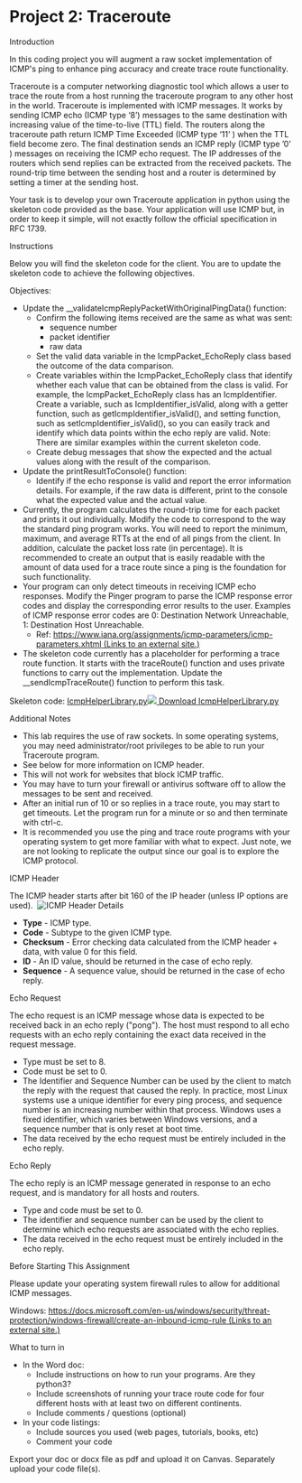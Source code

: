 # Project 2: Traceroute

Introduction

In this coding project you will augment a raw socket implementation of ICMP's ping to enhance ping accuracy and create trace route functionality.

Traceroute is a computer networking diagnostic tool which allows a user to trace the route from a host running the traceroute program to any other host in the world. Traceroute is implemented with ICMP messages. It works by sending ICMP echo (ICMP type ‘8’) messages to the same destination with increasing value of the time-to-live (TTL) field. The routers along the traceroute path return ICMP Time Exceeded (ICMP type ‘11’ ) when the TTL field become zero. The final destination sends an ICMP reply (ICMP type ’0’ ) messages on receiving the ICMP echo request. The IP addresses of the routers which send replies can be extracted from the received packets. The round-trip time between the sending host and a router is determined by setting a timer at the sending host. 

Your task is to develop your own Traceroute application in python using the skeleton code provided as the base. Your application will use ICMP but, in order to keep it simple, will not exactly follow the official specification in RFC 1739.

Instructions

Below you will find the skeleton code for the client. You are to update the skeleton code to achieve the following objectives.

Objectives:

- Update the \_\_validateIcmpReplyPacketWithOriginalPingData() function:
  - Confirm the following items received are the same as what was sent:
    - sequence number
    - packet identifier
    - raw data
  - Set the valid data variable in the IcmpPacket\_EchoReply class based the outcome of the data comparison.
  - Create variables within the IcmpPacket\_EchoReply class that identify whether each value that can be obtained from the class is valid. For example, the IcmpPacket\_EchoReply class has an IcmpIdentifier. Create a variable, such as IcmpIdentifier\_isValid, along with a getter function, such as getIcmpIdentifier\_isValid(), and setting function, such as setIcmpIdentifier\_isValid(), so you can easily track and identify which data points within the echo reply are valid. Note: There are similar examples within the current skeleton code.
  - Create debug messages that show the expected and the actual values along with the result of the comparison.
- Update the printResultToConsole() function:
  - Identify if the echo response is valid and report the error information details. For example, if the raw data is different, print to the console what the expected value and the actual value.
- Currently, the program calculates the round-trip time for each packet and prints it out individually. Modify the code to correspond to the way the standard ping program works. You will need to report the minimum, maximum, and average RTTs at the end of all pings from the client. In addition, calculate the packet loss rate (in percentage). It is recommended to create an output that is easily readable with the amount of data used for a trace route since a ping is the foundation for such functionality.
- Your program can only detect timeouts in receiving ICMP echo responses. Modify the Pinger program to parse the ICMP response error codes and display the corresponding error results to the user. Examples of ICMP response error codes are 0: Destination Network Unreachable, 1: Destination Host Unreachable. 
  - Ref: [https://www.iana.org/assignments/icmp-parameters/icmp-parameters.xhtml (Links to an external site.)](https://www.iana.org/assignments/icmp-parameters/icmp-parameters.xhtml)
- The skeleton code currently has a placeholder for performing a trace route function. It starts with the traceRoute() function and uses private functions to carry out the implementation. Update the \_\_sendIcmpTraceRoute() function to perform this task.

Skeleton code: [IcmpHelperLibrary.py](https://canvas.oregonstate.edu/courses/1884977/files/91314598?wrap=1 "IcmpHelperLibrary.py")![](Aspose.Words.db22422f-438d-42ef-a5c1-526513c46fc7.001.png)[ Download IcmpHelperLibrary.py](https://canvas.oregonstate.edu/courses/1884977/files/91314598/download?download_frd=1)

Additional Notes

- This lab requires the use of raw sockets. In some operating systems, you may need administrator/root privileges to be able to run your Traceroute program. 
- See below for more information on ICMP header. 
- This will not work for websites that block ICMP traffic. 
- You may have to turn your firewall or antivirus software off to allow the messages to be sent and received. 
- After an initial run of 10 or so replies in a trace route, you may start to get timeouts. Let the program run for a minute or so and then terminate with ctrl-c.
- It is recommended you use the ping and trace route programs with your operating system to get more familiar with what to expect. Just note, we are not looking to replicate the output since our goal is to explore the ICMP protocol.

ICMP Header

The ICMP header starts after bit 160 of the IP header (unless IP options are used). 
![ICMP Header Details](Aspose.Words.db22422f-438d-42ef-a5c1-526513c46fc7.001.png)  

- **Type** - ICMP type. 
- **Code** - Subtype to the given ICMP type. 
- **Checksum** - Error checking data calculated from the ICMP header + data, with value 0 for this field. 
- **ID** - An ID value, should be returned in the case of echo reply. 
- **Sequence** - A sequence value, should be returned in the case of echo reply. 

Echo Request 

The echo request is an ICMP message whose data is expected to be received back in an echo reply ("pong"). The host must respond to all echo requests with an echo reply containing the exact data received in the request message. 

- Type must be set to 8. 
- Code must be set to 0. 
- The Identifier and Sequence Number can be used by the client to match the reply with the request that caused the reply. In practice, most Linux systems use a unique identifier for every ping process, and sequence number is an increasing number within that process. Windows uses a fixed identifier, which varies between Windows versions, and a sequence number that is only reset at boot time. 
- The data received by the echo request must be entirely included in the echo reply. 

Echo Reply 

The echo reply is an ICMP message generated in response to an echo request, and is mandatory for all hosts and routers. 

- Type and code must be set to 0. 
- The identifier and sequence number can be used by the client to determine which echo requests are associated with the echo replies. 
- The data received in the echo request must be entirely included in the echo reply. 

Before Starting This Assignment

Please update your operating system firewall rules to allow for additional ICMP messages.

Windows: [https://docs.microsoft.com/en-us/windows/security/threat-protection/windows-firewall/create-an-inbound-icmp-rule (Links to an external site.)](https://docs.microsoft.com/en-us/windows/security/threat-protection/windows-firewall/create-an-inbound-icmp-rule) 

What to turn in

- In the Word doc:
  - Include instructions on how to run your programs. Are they python3? 
  - Include screenshots of running your trace route code for four different hosts with at least two on different continents.
  - Include comments / questions (optional)
- In your code listings:
  - Include sources you used (web pages, tutorials, books, etc)
  - Comment your code

Export your doc or docx file as pdf and upload it on Canvas. Separately upload your code file(s).

